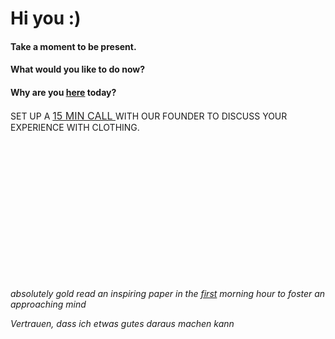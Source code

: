# Hi you :)


#### Take a moment to be present.

#### What would you like to do now? 

#### Why are you [here](https://www.gracechuang.me/) today?  

SET UP A <a class="typeform-share link" href="https://form.typeform.com/to/ghExjbDe" data-mode="drawer_left" style="color:#282625;text-decoration:underline;font-size:16px;" target="_blank">15 MIN CALL </a> <script> (function() { var qs,js,q,s,d=document, gi=d.getElementById, ce=d.createElement, gt=d.getElementsByTagName, id="typef_orm_share", b="https://embed.typeform.com/"; if(!gi.call(d,id)){ js=ce.call(d,"script"); js.id=id; js.src=b+"embed.js"; q=gt.call(d,"script")[0]; q.parentNode.insertBefore(js,q) } })() </script> WITH OUR FOUNDER TO DISCUSS YOUR EXPERIENCE WITH CLOTHING.





<br />

<br />
<br />
<br />
<br />
<br />
<br />
<br />
<br />
<br />
<br />
<br />
<br />


*absolutely gold read an inspiring paper in the [first](https://docs.google.com/document/d/1tBuChu0S_pp1xwI7NCaMnYqDrUVXh09vku8A7I9DuX8/edit) morning hour to foster an approaching mind*

*Vertrauen, dass ich etwas gutes daraus machen kann*
